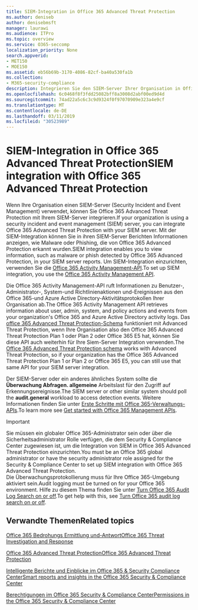 ```yaml
---
title: SIEM-Integration in Office 365 Advanced Threat Protection
ms.author: deniseb
author: denisebmsft
manager: laurawi
ms.audience: ITPro
ms.topic: overview
ms.service: O365-seccomp
localization_priority: None
search.appverid:
- MET150
- MOE150
ms.assetid: eb56b69b-3170-4086-82cf-ba40a530fa1b
ms.collection:
- M365-security-compliance
description: Integrieren Sie den SIEM-Server Ihrer Organisation in Office 365 Advanced Threat Protection und zugehörige Bedrohungs Ereignisse in die Office 365 Activity Management-API.
ms.openlocfilehash: 6c0468f8f3fdd25082bff8a3008d2abf00ed9d4d
ms.sourcegitcommit: 74ad22a5c6c3c9d9324f0f97070909e323a4e9cf
ms.translationtype: MT
ms.contentlocale: de-DE
ms.lasthandoff: 03/11/2019
ms.locfileid: "30523989"
---
```

# <a name="siem-integration-with-office-365-advanced-threat-protection"></a><span data-ttu-id="3e925-103">SIEM-Integration in Office 365 Advanced Threat Protection</span><span class="sxs-lookup"><span data-stu-id="3e925-103">SIEM integration with Office 365 Advanced Threat Protection</span></span>

<span data-ttu-id="3e925-104">Wenn Ihre Organisation einen SIEM-Server (Security Incident and Event Management) verwendet, können Sie Office 365 Advanced Threat Protection mit Ihrem SIEM-Server integrieren.</span><span class="sxs-lookup"><span data-stu-id="3e925-104">If your organization is using a security incident and event management (SIEM) server, you can integrate Office 365 Advanced Threat Protection with your SIEM server.</span></span> <span data-ttu-id="3e925-105">Mit der SIEM-Integration können Sie in ihren SIEM-Server Berichten Informationen anzeigen, wie Malware oder Phishing, die von Office 365 Advanced Protection erkannt wurden.</span><span class="sxs-lookup"><span data-stu-id="3e925-105">SIEM integration enables you to view information, such as malware or phish detected by Office 365 Advanced Protection, in your SIEM server reports.</span></span> <span data-ttu-id="3e925-106">Um SIEM-Integration einzurichten, verwenden Sie die [Office 365 Activity Management-API](https://docs.microsoft.com/office/office-365-management-api/office-365-management-activity-api-reference).</span><span class="sxs-lookup"><span data-stu-id="3e925-106">To set up SIEM integration, you use the [Office 365 Activity Management API](https://docs.microsoft.com/office/office-365-management-api/office-365-management-activity-api-reference).</span></span> 

<span data-ttu-id="3e925-107">Die Office 365 Activity Management-API ruft Informationen zu Benutzer-, Administrator-, System-und Richtlinienaktionen und-Ereignissen aus den Office 365-und Azure Active Directory-Aktivitätsprotokollen Ihrer Organisation ab.</span><span class="sxs-lookup"><span data-stu-id="3e925-107">The Office 365 Activity Management API retrieves information about user, admin, system, and policy actions and events from your organization's Office 365 and Azure Active Directory activity logs.</span></span> <span data-ttu-id="3e925-108">Das [office 365 Advanced Threat Protection-Schema](https://docs.microsoft.com/office/office-365-management-api/office-365-management-activity-api-schema#office-365-advanced-threat-protection-and-threat-intelligence-schema) funktioniert mit Advanced Threat Protection, wenn Ihre Organisation also den Office 365 Advanced Threat Protection Plan 1 oder Plan 2 oder Office 365 E5 hat, können Sie diese API auch weiterhin für Ihre Siem-Server Integration verwenden.</span><span class="sxs-lookup"><span data-stu-id="3e925-108">The [Office 365 Advanced Threat Protection schema](https://docs.microsoft.com/office/office-365-management-api/office-365-management-activity-api-schema#office-365-advanced-threat-protection-and-threat-intelligence-schema) works with Advanced Threat Protection, so if your organization has the Office 365 Advanced Threat Protection Plan 1 or Plan 2 or Office 365 E5, you can still use that same API for your SIEM server integration.</span></span> 

<span data-ttu-id="3e925-109">Der SIEM-Server oder ein anderes ähnliches System sollte die **Überwachung Abfragen. allgemeine** Arbeitslast für den Zugriff auf Erkennungsereignisse.</span><span class="sxs-lookup"><span data-stu-id="3e925-109">The SIEM server or other similar system should poll the **audit.general** workload to access detection events.</span></span> <span data-ttu-id="3e925-110">Weitere Informationen finden Sie unter [Erste Schritte mit Office 365-Verwaltungs-APIs](https://docs.microsoft.com/office/office-365-management-api/get-started-with-office-365-management-apis).</span><span class="sxs-lookup"><span data-stu-id="3e925-110">To learn more see [Get started with Office 365 Management APIs](https://docs.microsoft.com/office/office-365-management-api/get-started-with-office-365-management-apis).</span></span> 

> [!IMPORTANT]
> <span data-ttu-id="3e925-111">Sie müssen ein globaler Office 365-Administrator sein oder über die Sicherheitsadministrator Rolle verfügen, die dem Security & Compliance Center zugewiesen ist, um die Integration von SIEM in Office 365 Advanced Threat Protection einzurichten.</span><span class="sxs-lookup"><span data-stu-id="3e925-111">You must be an Office 365 global administrator or have the security administrator role assigned for the Security & Compliance Center to set up SIEM integration with Office 365 Advanced Threat Protection.</span></span><br/><span data-ttu-id="3e925-112">Die Überwachungsprotokollierung muss für Ihre Office 365-Umgebung aktiviert sein.</span><span class="sxs-lookup"><span data-stu-id="3e925-112">Audit logging must be turned on for your Office 365 environment.</span></span> <span data-ttu-id="3e925-113">Hilfe zu diesem Thema finden Sie unter [Turn Office 365 Audit Log Search on or off](turn-audit-log-search-on-or-off.md).</span><span class="sxs-lookup"><span data-stu-id="3e925-113">To get help with this, see [Turn Office 365 audit log search on or off](turn-audit-log-search-on-or-off.md).</span></span>

## <a name="related-topics"></a><span data-ttu-id="3e925-114">Verwandte Themen</span><span class="sxs-lookup"><span data-stu-id="3e925-114">Related topics</span></span>

[<span data-ttu-id="3e925-115">Office 365 Bedrohungs Ermittlung und-Antwort</span><span class="sxs-lookup"><span data-stu-id="3e925-115">Office 365 Threat Investigation and Response</span></span>](office-365-ti.md)

[<span data-ttu-id="3e925-116">Office 365 Advanced Threat Protection</span><span class="sxs-lookup"><span data-stu-id="3e925-116">Office 365 Advanced Threat Protection</span></span>](office-365-atp.md)

[<span data-ttu-id="3e925-117">Intelligente Berichte und Einblicke im Office 365 &amp; Security Compliance Center</span><span class="sxs-lookup"><span data-stu-id="3e925-117">Smart reports and insights in the Office 365 Security &amp; Compliance Center</span></span>](reports-and-insights-in-security-and-compliance.md)
  
[<span data-ttu-id="3e925-118">Berechtigungen im Office 365 Security &amp; Compliance Center</span><span class="sxs-lookup"><span data-stu-id="3e925-118">Permissions in the Office 365 Security &amp; Compliance Center</span></span>](permissions-in-the-security-and-compliance-center.md)
  